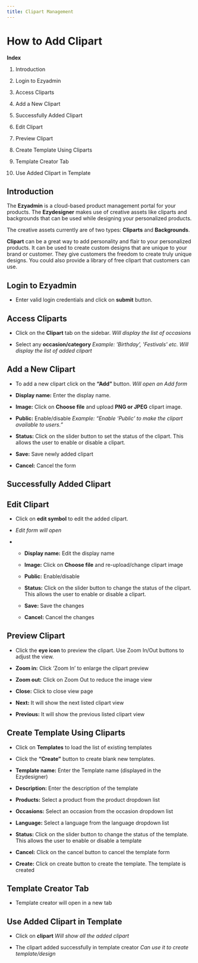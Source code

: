 ```yaml
---
title: Clipart Management
---
```

# **How to Add Clipart**

**Index**

1. Introduction


2. Login to Ezyadmin


3. Access Cliparts


4. Add a New Clipart


5. Successfully Added Clipart


6. Edit Clipart


7. Preview Clipart


8. Create Template Using Cliparts


9. Template Creator Tab


10. Use Added Clipart in Template



## **Introduction**

The **Ezyadmin** is a cloud-based product management portal for your products. The **Ezydesigner** makes use of creative assets like cliparts and backgrounds that can be used while designing your personalized products.

The creative assets currently are of two types: **Cliparts** and **Backgrounds**.

**Clipart** can be a great way to add personality and flair to your personalized products. It can be used to create custom designs that are unique to your brand or customer. They give customers the freedom to create truly unique designs. You could also provide a library of free clipart that customers can use.

## **Login to Ezyadmin**

* Enter valid login credentials and click on **submit** button.



## **Access Cliparts**

* Click on the **Clipart** tab on the sidebar.
   *Will display the list of occasions*


* Select any **occasion/category**
   *Example: 'Birthday', 'Festivals' etc.*
   *Will display the list of added clipart*



## **Add a New Clipart**

* To add a new clipart click on the **“Add”** button.
   *Will open an Add form*


* **Display name:** Enter the display name.


* **Image:** Click on **Choose file** and upload **PNG or JPEG** clipart image.


* **Public:** Enable/disable
   *Example: “Enable ‘Public’ to make the clipart available to users.”*


* **Status:** Click on the slider button to set the status of the clipart. This allows the user to enable or disable a clipart.


* **Save:** Save newly added clipart


* **Cancel:** Cancel the form



## **Successfully Added Clipart**

## **Edit Clipart**

* Click on **edit symbol** to edit the added clipart.


* *Edit form will open*


* * **Display name:** Edit the display name



  * **Image:** Click on **Choose file** and re-upload/change clipart image



  * **Public:** Enable/disable



  * **Status:** Click on the slider button to change the status of the clipart. This allows the user to enable or disable a clipart.



  * **Save:** Save the changes



  * **Cancel:** Cancel the changes



## **Preview Clipart**

* Click the **eye icon** to preview the clipart. Use Zoom In/Out buttons to adjust the view.


* **Zoom in:** Click ‘Zoom In’ to enlarge the clipart preview


* **Zoom out:** Click on Zoom Out to reduce the image view


* **Close:** Click to close view page


* **Next:** It will show the next listed clipart view


* **Previous:** It will show the previous listed clipart view



## **Create Template Using Cliparts**

* Click on **Templates** to load the list of existing templates


* Click the **“Create”** button to create blank new templates.


* **Template name:** Enter the Template name (displayed in the Ezydesigner)


* **Description:** Enter the description of the template


* **Products:** Select a product from the product dropdown list


* **Occasions:** Select an occasion from the occasion dropdown list


* **Language:** Select a language from the language dropdown list


* **Status:** Click on the slider button to change the status of the template. This allows the user to enable or disable a template


* **Cancel:** Click on the cancel button to cancel the template form


* **Create:** Click on create button to create the template. The template is created



## **Template Creator Tab**

* Template creator will open in a new tab



## **Use Added Clipart in Template**

* Click on **clipart**
   *Will show all the added clipart*


* The clipart added successfully in template creator
   *Can use it to create template/design*

